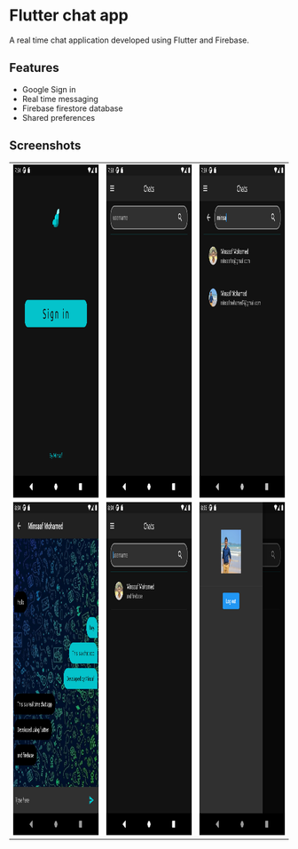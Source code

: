 
# Flutter chat app

A real time chat application developed using Flutter and Firebase.


## Features

- Google Sign in
- Real time messaging
- Firebase firestore database
- Shared preferences

  
## Screenshots

<table style="width:100%">
  <tr>
    <th>
      <img src="https://github.com/minsaf7/Flutter-chat-app-with-Firebase/blob/main/Screenshots/1.png" width="300" height="600"/>
    </th>
    <th><img src="https://github.com/minsaf7/Flutter-chat-app-with-Firebase/blob/main/Screenshots/2.png" width="300" height="600"/></th>
    <th><img src="https://github.com/minsaf7/Flutter-chat-app-with-Firebase/blob/main/Screenshots/3.png" width="300" height="600"/></th>
   
  </tr>
  <tr>
    <td>
    <img src="https://github.com/minsaf7/Flutter-chat-app-with-Firebase/blob/main/Screenshots/4.png" width="300" height="600"/>
    </td>
    <td>
    <img src="https://github.com/minsaf7/Flutter-chat-app-with-Firebase/blob/main/Screenshots/5.png" width="300" height="600"/>
    </td>
    <td>
    <img src="https://github.com/minsaf7/Flutter-chat-app-with-Firebase/blob/main/Screenshots/6.png" width="300" height="600"/>
    </td>
  </tr>
  
  
 
</table>

  
